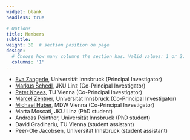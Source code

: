 ```yaml
---
widget: blank
headless: true

# Options
title: Members
subtitle:
weight: 30  # section position on page
design:
  # Choose how many columns the section has. Valid values: 1 or 2.
  columns: '1'
---
```

* [Eva Zangerle](http://evazangerle.at), Universität Innsbruck (Principal Investigator)
* [Markus Schedl](http://www.mschedl.eu/), JKU Linz (Co-Principal Investigator)
* [Peter Knees](https://www.ifs.tuwien.ac.at/~knees/), TU Vienna (Co-Principal Investigator)
* [Marcel Zentner](https://www.uibk.ac.at/psychologie/fachbereiche/pdd/personality_assessment/mitarbeitende/zentner/), Universität Innsbruck (Co-Principal Investigator)
* [Michael Huber](https://www.mdw.ac.at/ims/team/michael-huber/), MDW Vienna (Co-Principal Investigator)
* Marta Moscati, JKU Linz (PhD student)
* Andreas Peintner, Universität Innsbruck (PhD student)
* David Gradinariu, TU Vienna (student assistant)
* Peer-Ole Jacobsen, Universität Innsbruck (student assistant)

